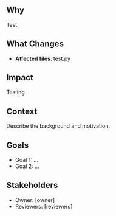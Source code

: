 ## Why

Test

## What Changes

- **Affected files**: test.py

## Impact

Testing

## Context

Describe the background and motivation.


## Goals

- Goal 1: ...
- Goal 2: ...


## Stakeholders

- Owner: [owner]
- Reviewers: [reviewers]

